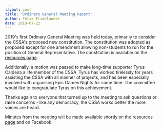 ```yaml
---
layout: post
title: "Ordinary General Meeting Report"
author: Felix Friedlander
date: 2019-07-22
---
```

2019's first Ordinary General Meeting was held today, primarily to
consider the CSSA's proposed new constitution. The constitution was
adopted as proposed except for one amendment allowing non-students to
run for the position of General Representative. The constitution is
available on the [resources page](/resources).

Additionally, a motion was passed to make long-time supporter Tyrus
Caldeira a life member of the CSSA. Tyrus has worked tirelessly for
years assisting the CSSA with all manner of projects, and has been
especially involved with organising Epic Games Nights for some time.
The committee would like to congratulate Tyrus on this achievement.

Thanks again to everyone that turned up to the meeting to ask questions
or raise concerns - like any democracy, the CSSA works better the more
voices are heard.

Minutes from the meeting will be made available shortly on the
[resources page](/resources) and on Facebook.
